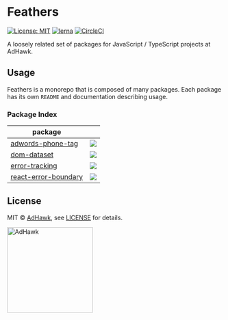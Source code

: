 # Feathers

[![License: MIT](https://img.shields.io/badge/License-MIT-green.svg)](LICENSE)
[![lerna](https://img.shields.io/badge/maintained%20with-lerna-cc00ff.svg)](https://lernajs.io/)
[![CircleCI](https://circleci.com/gh/adHawk/feathers.svg?style=svg)](https://circleci.com/gh/adHawk/feathers)

A loosely related set of packages for JavaScript / TypeScript projects at AdHawk.

## Usage

Feathers is a monorepo that is composed of many packages. Each package has its
own `README` and documentation describing usage.

### Package Index

| package                                               |                                                                                                                  |
| ----------------------------------------------------- | ---------------------------------------------------------------------------------------------------------------- |
| [adwords-phone-tag](packages/adwords-phone-tag)       | [![](https://img.shields.io/npm/v/@adhawk/adwords-phone-tag)](https://npmjs.com/@adhawk/adwords-phone-tag)       |
| [dom-dataset](packages/dom-dataset)                   | [![](https://img.shields.io/npm/v/@adhawk/dom-dataset)](https://npmjs.com/@adhawk/dom-dataset)                   |
| [error-tracking](packages/error-tracking)             | [![](https://img.shields.io/npm/v/@adhawk/error-tracking)](https://npmjs.com/@adhawk/error-tracking)             |
| [react-error-boundary](packages/react-error-boundary) | [![](https://img.shields.io/npm/v/@adhawk/react-error-boundary)](https://npmjs.com/@adhawk/react-error-boundary) |

## License

MIT &copy; [AdHawk](https://tryadhawk.com/), see [LICENSE](LICENSE) for details.

<a href="https://tryadhawk.com/"><img src="https://tryadhawk.com/img/brand-f8b9138b47.svg" alt="AdHawk" width="200" /></a>
